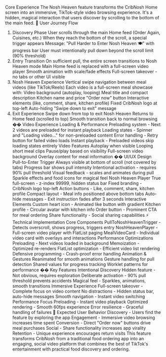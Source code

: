 Core Experience
The Nosh Heaven feature transforms the CribNosh Home screen into an immersive, TikTok-style video browsing experience. It's a hidden, magical interaction that users discover by scrolling to the bottom of the main feed.
🔄 User Journey Flow
1. Discovery Phase
User scrolls through the main Home feed (Order Again, Cuisines, etc.)
When they reach the bottom of the scroll, a special trigger appears
Message: "Pull Harder to Enter Nosh Heaven 🍽️" with progress bar
User must intentionally pull down beyond the scroll limit (90% threshold)
2. Entry Transition
On sufficient pull, the entire screen transitions to Nosh Heaven mode
Main Home feed is replaced with a full-screen video player
Smooth animation with scale/fade effects
Full-screen takeover - no tabs or other UI visible
3. Nosh Heaven Experience
Vertical swipe navigation between meal videos (like TikTok/Reels)
Each video is a full-screen meal showcase with:
Video background (autoplay, looping)
Meal title and compact description
Kitchen name and price
"Order now" button
Interactive elements (like, comment, share, kitchen profile)
Fixed CribNosh logo at top-left
Auto-hiding "Swipe down to exit" message
4. Exit Experience
Swipe down from top to exit Nosh Heaven
Returns to Home feed (scrolled to top)
Smooth transition back to normal browsing
�� Video Experience
Loading & Performance
Preloading system - Next 2 videos are preloaded for instant playback
Loading states - Spinner and "Loading video..." for non-preloaded content
Error handling - Retry button for failed video loads
Instant playback - Preloaded videos skip loading states entirely
Video Features
Autoplay when visible
Looping short meal clips
Pause/play based on visibility
Full-screen video background
Overlay content for meal information
�� UI/UX Design
Pull-to-Enter Trigger
Always visible at bottom of scroll (not covered by tabs)
Progress bar shows pull intensity
Intentional activation - requires 90% pull threshold
Visual feedback - scales and animates during pull
Sparkle effects and food icons for magical feel
Nosh Heaven Player
True full-screen - z-index 99999, hidden status bar
Fixed branding - CribNosh logo top-left
Action buttons - Like, comment, share, kitchen profile
Compact layout - Meal info positioned above bottom tabs
Auto-hide messages - Exit instruction fades after 3 seconds
Interactive Elements
Custom heart icon - Animated like button with gradient
Kitchen profile - Circular avatar with kitchen info
Order button - Prominent CTA for meal ordering
Share functionality - Social sharing capabilities
⚡ Technical Implementation
Core Components
PullToNoshHeavenTrigger - Detects overscroll, shows progress, triggers entry
NoshHeavenPlayer - Full-screen video player with FlatList paging
MealVideoCard - Individual video card with overlays and interactions
Performance Optimizations
Preloading - Next videos loaded in background
Memoization - Optimized re-renders
FlatList optimization - Efficient video list rendering
Defensive programming - Crash-proof error handling
Animation & Gestures
Reanimated for smooth animations
Gesture handling for pull detection
Shared values for progress tracking
Worklet patterns for performance
�� Key Features
Intentional Discovery
Hidden feature - Not obvious, requires exploration
Deliberate activation - 90% pull threshold prevents accidents
Magical feel - Sparkles, animations, smooth transitions
Immersive Experience
Full-screen takeover - Complete focus on video content
No distractions - Hidden status bar, auto-hide messages
Smooth navigation - Instant video switching
Performance Focus
Preloading - Instant video playback
Optimized rendering - Smooth 60fps experience
Error resilience - Graceful handling of failures
🚀 Expected User Behavior
Discovery - Users find the feature by exploring the app
Engagement - Immersive video browsing increases time spent
Conversion - Direct "Order now" buttons drive meal purchases
Social - Share functionality increases app virality
Retention - Unique experience encourages return visits
This feature transforms CribNosh from a traditional food ordering app into an engaging, social video platform that combines the best of TikTok's entertainment with practical food discovery and ordering.